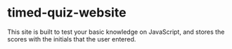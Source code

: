 # timed-quiz-website


This site is built to test your basic knowledge on JavaScript, and stores the scores with the initials that the user entered. 


